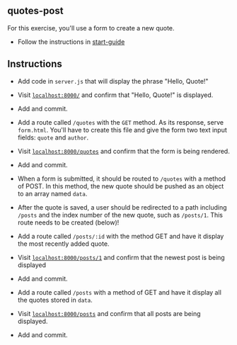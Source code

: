 ## quotes-post
For this exercise, you'll use a form to create a new quote.

- Follow the instructions in [start-guide](../start-guide.md)

## Instructions
- Add code in `server.js` that will display the phrase "Hello, Quote!"
- Visit [`localhost:8000/`](http://localhost:8000/) and confirm that "Hello, Quote!" is displayed.
- Add and commit.

- Add a route called `/quotes` with the `GET` method. As its response, serve `form.html`. You'll have to create this file and give the form two text input fields: `quote` and `author`.
- Visit [`localhost:8000/quotes`](http://localhost:8000/quotes) and confirm that the form is being rendered.
- Add and commit.

- When a form is submitted, it should be routed to `/quotes` with a method of POST. In this method, the new quote should be pushed as an object to an array named `data`. 
- After the quote is saved, a user should be redirected to a path including `/posts` and the index number of the new quote, such as `/posts/1`. This route needs to be created (below)!

- Add a route called `/posts/:id` with the method GET and have it display the most recently added quote.
- Visit [`localhost:8000/posts/1`](http://localhost:8000/posts/1) and confirm that the newest post is being displayed
- Add and commit.

- Add a route called `/posts` with a method of GET and have it display all the quotes stored in `data`.
- Visit [`localhost:8000/posts`](http://localhost:8000/posts) and confirm that all posts are being displayed.
- Add and commit.
